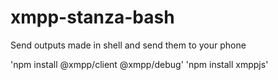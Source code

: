 # xmpp-stanza-bash
Send outputs made in shell and send them to your phone 


'npm install @xmpp/client @xmpp/debug'
'npm install xmppjs'
